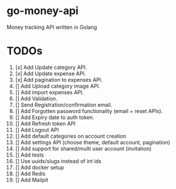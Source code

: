 # go-money-api
Money tracking API written in Golang

# TODOs
1. [x] Add Update category API.
1. [x] Add Update expense API.
1. [x] Add pagination to expenses API.
1. [] Add Upload category image API.
1. [] Add import expenses API.
1. [] Add Validation.
1. [] Send Registration/confirmation email.
1. [] Add Forgotten password functionality (email + reset APIs).
1. [] Add Expiry date to auth token.
1. [] Add Refresh token API
1. [] Add Logout API
1. [] Add default categories on account creation
1. [] Add settings API (choose theme, default account, pagination)
1. [] Add support for shared/multi user account (invitation)
1. [] Add tests
1. [] Use uuids/slugs instead of int ids
1. [] Add docker setup
1. [] Add Redis
1. [] Add Mailpit
